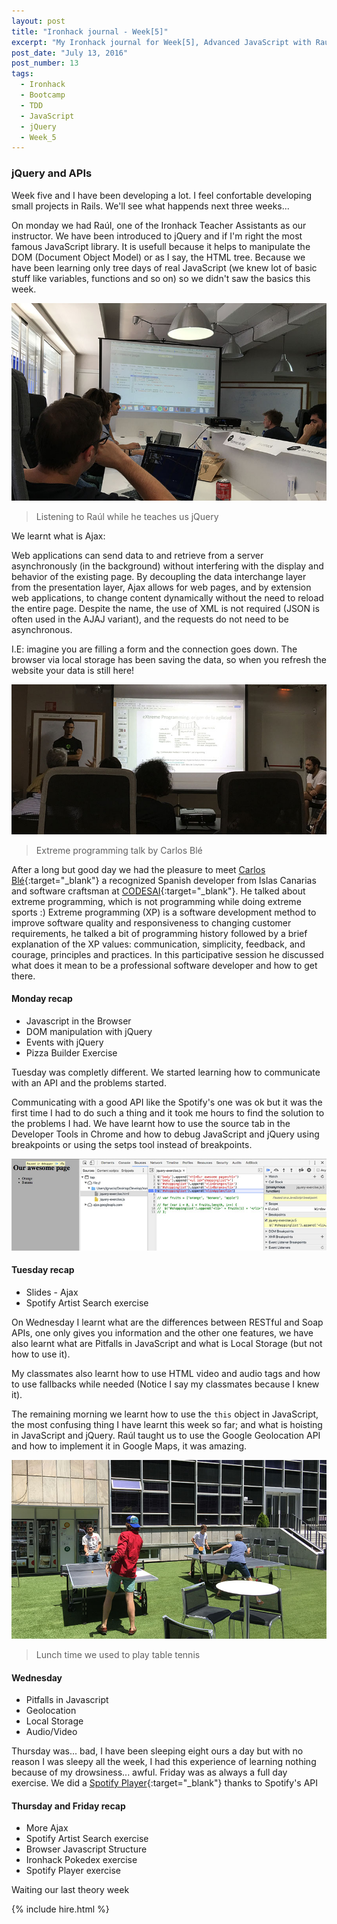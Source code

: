 ```yaml
---
layout: post
title: "Ironhack journal - Week[5]"
excerpt: "My Ironhack journal for Week[5], Advanced JavaScript with Raúl Vega"
post_date: "July 13, 2016"
post_number: 13
tags: 
  - Ironhack
  - Bootcamp
  - TDD
  - JavaScript
  - jQuery
  - Week_5
---
```


### jQuery and APIs

Week five and I have been developing a lot. I feel confortable developing small projects in Rails. We'll see what happends next three weeks...

On monday we had Raúl, one of the Ironhack Teacher Assistants as our instructor. We have been introduced to jQuery and if I'm right the most famous JavaScript library. It is usefull because it helps to manipulate the DOM (Document Object Model) or as I say, the HTML tree. Because we have been learning only tree days of real JavaScript (we knew lot of basic stuff like variables, functions and so on) so we didn't saw the basics this week.

<img src="/images/post-irnohack-week-five-a.jpg" alt="Listening to Raúl while he teaches us jQuery">

<div>
  <blockquote class="container  alert">
    <p>Listening to Raúl while he teaches us jQuery</p>
  </blockquote>
</div>

We learnt what is Ajax:

Web applications can send data to and retrieve from a server asynchronously (in the background) without interfering with the display and behavior of the existing page. By decoupling the data interchange layer from the presentation layer, Ajax allows for web pages, and by extension web applications, to change content dynamically without the need to reload the entire page. Despite the name, the use of XML is not required (JSON is often used in the AJAJ variant), and the requests do not need to be asynchronous. 

I.E: imagine you are filling a form and the connection goes down. The browser via local storage has been saving the data, so when you refresh the website your data is still here!

<img src="/images/post-irnohack-week-five-b.jpg" alt="Extreme programming talk by Carlos Blé">

<div>
  <blockquote class="container  alert">
    <p>Extreme programming talk by Carlos Blé</p>
  </blockquote>
</div>

After a long but good day we had the pleasure to meet [Carlos Blé](https://twitter.com/carlosble){:target="_blank"} a recognized Spanish developer from Islas Canarias and software craftsman at [CODESAI](http://www.codesai.com){:target="_blank"}. He talked about extreme programming, which is not programming while doing extreme sports :) Extreme programming (XP) is a software development method to improve software quality and responsiveness to changing customer requirements, he talked a bit of programming history followed by a brief explanation of the XP values: communication, simplicity, feedback, and courage, principles and practices. In this participative session he discussed what does it mean to be a professional software developer and how to get there.

#### Monday recap

+ Javascript in the Browser
+ DOM manipulation with jQuery
+ Events with jQuery
+ Pizza Builder Exercise

Tuesday was completly different. We started learning how to communicate with an API and the problems started.

Communicating with a good API like the Spotify's one was ok but it was the first time I had to do such a thing and it took me hours to find the solution to the problems I had. We have learnt how to use the source tab in the Developer Tools in Chrome and how to debug JavaScript and jQuery using breakpoints or using the setps tool instead of breakpoints.

<img src="/images/post-irnohack-week-five-d.jpg" alt="jQuery debugging">

#### Tuesday recap

+ Slides - Ajax
+ Spotify Artist Search exercise

On Wednesday I learnt what are the differences between RESTful and Soap APIs, one only gives you information and the other one features, we have also learnt what are Pitfalls in JavaScript and what is Local Storage (but not how to use it).

My classmates also learnt how to use HTML video and audio tags and how to use fallbacks while needed (Notice I say my classmates because I knew it).

The remaining morning we learnt how to use the `this` object in JavaScript, the most confusing thing I have learnt this week so far; and what is hoisting in JavaScript and jQuery. Raúl taught us to use the Google Geolocation API and how to implement it in Google Maps, it was amazing.

<img src="/images/post-irnohack-week-five-c.jpg" alt="Lunch time we used to play table tennis">

<div>
  <blockquote class="container  alert">
    <p>Lunch time we used to play table tennis</p>
  </blockquote>
</div>

#### Wednesday

+ Pitfalls in Javascript
+ Geolocation
+ Local Storage
+ Audio/Video

Thursday was... bad, I have been sleeping eight ours a day but with no reason I was sleepy all the week, I had this experience of learning nothing because of my drowsiness... awful. Friday was as always a full day exercise. We did a [Spotify Player](https://github.com/IgnaciodeNuevo/Ironhack/blob/master/Week%205/Day%205/spotify-skeleton-master/spotify.js){:target="_blank"} thanks to Spotify's API

#### Thursday and Friday recap

+ More Ajax
+ Spotify Artist Search exercise
+ Browser Javascript Structure
+ Ironhack Pokedex exercise
+ Spotify Player exercise

Waiting our last theory week

{% include hire.html %}